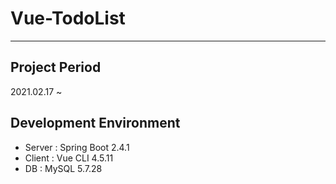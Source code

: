 # **Vue-TodoList**
---
## Project Period
2021.02.17 ~
## Development Environment
- Server : Spring Boot 2.4.1
- Client : Vue CLI 4.5.11
- DB : MySQL 5.7.28
